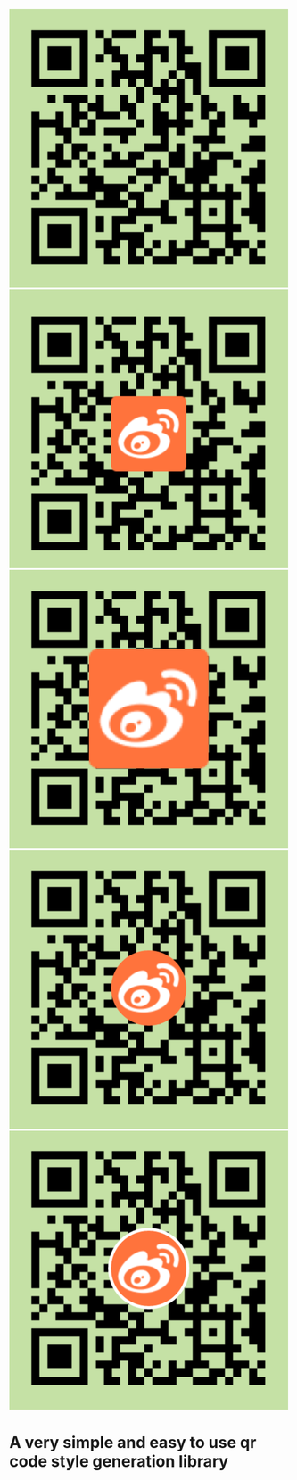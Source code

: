 ![](images/normal.png)
![](images/logo.png)
![](images/logo_zoom.png)
![](images/logo_circle.png) ![](images/logo_circle_space.png)
# A very simple and easy to use qr code style generation library

